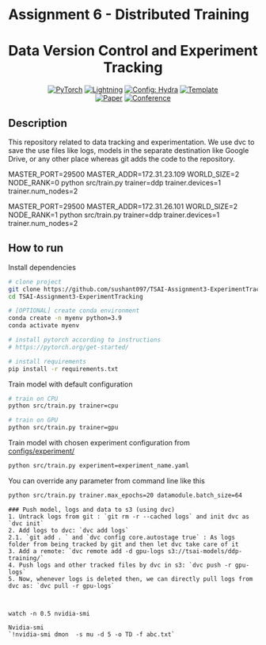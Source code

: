 # Assignment 6 - Distributed Training

<div align="center">

# Data Version Control and Experiment Tracking

<a href="https://pytorch.org/get-started/locally/"><img alt="PyTorch" src="https://img.shields.io/badge/PyTorch-ee4c2c?logo=pytorch&logoColor=white"></a>
<a href="https://pytorchlightning.ai/"><img alt="Lightning" src="https://img.shields.io/badge/-Lightning-792ee5?logo=pytorchlightning&logoColor=white"></a>
<a href="https://hydra.cc/"><img alt="Config: Hydra" src="https://img.shields.io/badge/Config-Hydra-89b8cd"></a>
<a href="https://github.com/ashleve/lightning-hydra-template"><img alt="Template" src="https://img.shields.io/badge/-Lightning--Hydra--Template-017F2F?style=flat&logo=github&labelColor=gray"></a><br>
[![Paper](http://img.shields.io/badge/paper-arxiv.1001.2234-B31B1B.svg)](https://www.nature.com/articles/nature14539)
[![Conference](http://img.shields.io/badge/AnyConference-year-4b44ce.svg)](https://papers.nips.cc/paper/2020)

</div>

## Description
This repository related to data tracking and experimentation. We use dvc to save the use files like logs, models in the 
separate destination like Google Drive, or any other place whereas git adds the code to the repository. 

MASTER_PORT=29500 MASTER_ADDR=172.31.23.109 WORLD_SIZE=2 NODE_RANK=0 python src/train.py trainer=ddp trainer.devices=1 trainer.num_nodes=2

MASTER_PORT=29500 MASTER_ADDR=172.31.26.101 WORLD_SIZE=2 NODE_RANK=1 python src/train.py trainer=ddp trainer.devices=1 trainer.num_nodes=2
## How to run

Install dependencies

```bash
# clone project
git clone https://github.com/sushant097/TSAI-Assignment3-ExperimentTracking
cd TSAI-Assignment3-ExperimentTracking

# [OPTIONAL] create conda environment
conda create -n myenv python=3.9
conda activate myenv

# install pytorch according to instructions
# https://pytorch.org/get-started/

# install requirements
pip install -r requirements.txt
```

Train model with default configuration

```bash
# train on CPU
python src/train.py trainer=cpu

# train on GPU
python src/train.py trainer=gpu
```

Train model with chosen experiment configuration from [configs/experiment/](configs/experiment/)

```bash
python src/train.py experiment=experiment_name.yaml
```

You can override any parameter from command line like this

```bash
python src/train.py trainer.max_epochs=20 datamodule.batch_size=64
```


```
### Push model, logs and data to s3 (using dvc)
1. Untrack logs from git : `git rm -r --cached logs` and init dvc as `dvc init`
2. Add logs to dvc: `dvc add logs`
2.1. `git add . ` and `dvc config core.autostage true` : As logs folder from being tracked by git and then let dvc take care of it
3. Add a remote: `dvc remote add -d gpu-logs s3://tsai-models/ddp-training/`
4. Push logs and other tracked files by dvc in s3: `dvc push -r gpu-logs`
5. Now, whenever logs is deleted then, we can directly pull logs from dvc as: `dvc pull -r gpu-logs`



watch -n 0.5 nvidia-smi

Nvidia-smi
`!nvidia-smi dmon  -s mu -d 5 -o TD -f abc.txt`



